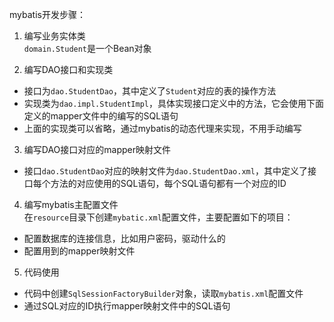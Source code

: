 mybatis开发步骤：

1. 编写业务实体类   
  `domain.Student`是一个Bean对象

2. 编写DAO接口和实现类   
  - 接口为`dao.StudentDao`，其中定义了`Student`对应的表的操作方法
  - 实现类为`dao.impl.StudentImpl`，具体实现接口定义中的方法，它会使用下面定义的mapper文件中的编写的SQL语句
  - 上面的实现类可以省略，通过mybatis的动态代理来实现，不用手动编写

3. 编写DAO接口对应的mapper映射文件   
  - 接口`dao.StudentDao`对应的映射文件为`dao.StudentDao.xml`，其中定义了接口每个方法的对应使用的SQL语句，每个SQL语句都有一个对应的ID

4. 编写mybatis主配置文件    
  在`resource`目录下创建`mybatic.xml`配置文件，主要配置如下的项目：
  - 配置数据库的连接信息，比如用户密码，驱动什么的
  - 配置用到的mapper映射文件

5. 代码使用   
  - 代码中创建`SqlSessionFactoryBuilder`对象，读取`mybatis.xml`配置文件
  - 通过SQL对应的ID执行mapper映射文件中的SQL语句
